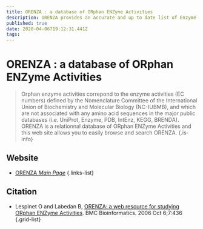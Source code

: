 ```yaml
---
title: ORENZA : a database of ORphan ENZyme Activities
description: ORENZA provides an accurate and up to date list of Enzyme Activities for which no sequences are available in the main sequence protein databases.
published: true
date: 2020-04-06T19:12:31.441Z
tags: 
---
```


# ORENZA : a database of ORphan ENZyme Activities

> Orphan enzyme activities correpond to the enzyme activities (EC numbers) defined by the Nomenclature Committee of the International Union of Biochemistry and Molecular Biology (NC-IUBMB), and which are not associated with any amino acid sequences in the major public databases (i.e. UniProt, Enzyme, PDB, IntEnz, KEGG, BRENDA). 
ORENZA is a relationnal database of ORphan ENZyme Activities and this web site allows you to easily browse and search ORENZA. 
{.is-info}

## Website
- [ORENZA *Main Page*](http://www.orenza.universite-paris-saclay.fr/)
{.links-list}

## Citation

- Lespinet O and Labedan B, [ORENZA: a web resource for studying ORphan ENZyme Activities](http://www.orenza.universite-paris-saclay.fr/biblio/ORENZA_2006.pdf). BMC Bioinformatics. 2006 Oct 6;7:436
{.grid-list}